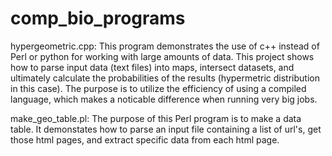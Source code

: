 # comp_bio_programs

hypergeometric.cpp:
This program demonstrates the use of c++ instead of Perl or python for working with large amounts of data. This project shows how to parse input data (text files) into maps, intersect datasets, and ultimately calculate the probabilities of the results (hypermetric distribution in this case). The purpose is to utilize the efficiency of using a compiled language, which makes a noticable difference when running very big jobs.

make_geo_table.pl:
The purpose of this Perl program is to make a data table. It demonstates how to parse an input file containing a list of url's, get those html pages, and extract specific data from each html page.   

